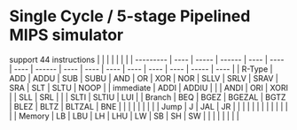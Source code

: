# Single Cycle / 5-stage Pipelined MIPS simulator
support 44 instructions
   |      |      |      |      |       |      |
| --------- | ---- | ----- | ------ | ---- | ---- | ---- | ------ | ---- | ---- | ---- | ---- | ---- | ---- | ----- | ---- |
| R-Type    | ADD  | ADDU  | SUB    | SUBU | AND  | OR   | XOR    | NOR  | SLLV | SRLV | SRAV | SRA  | SLT  | SLTU  | NOOP |
| immediate | ADDI | ADDIU |        |      | ANDI | ORI  | XORI   |      | SLL  | SRL  |      |      | SLTI | SLTIU | LUI  |
| Branch    | BEQ  | BGEZ  | BGEZAL | BGTZ | BLEZ | BLTZ | BLTZAL | BNE  |      |      |      |      |      |       |      |
| Jump      | J    | JAL   | JR     |      |      |      |        |      |      |      |      |      |      |       |      |
| Memory    | LB   | LBU   | LH     | LHU  | LW   | SB   | SH     | SW   |      |      |      |      |      |       |      |

